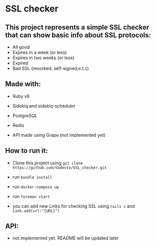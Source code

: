 # SSL checker

## This project represents a simple SSL checker that can show basic info about SSL protocols:

- All good
- Expires in a week (or less)
- Expires in two weeks (or less)
- Expired
- Bad SSL (revorked; self-signed;e.t.c)

## Made with:

* Ruby v6

* Sidekiq and sidekiq-scheduler

* PostgreSQL

* Redis

* API made using Grape (not implemented yet)

## How to run it:

- Clone this project using `git clone https://github.com/Vadesto/SSL_checker.git`

- run `bundle install`

- run `docker-compose up`

- run `foreman start`

- you can add new Links for checking SSL using `rails c` and `Link.add(url:"{URL}")`

## API:

- not implemented yet. README will be updated later
